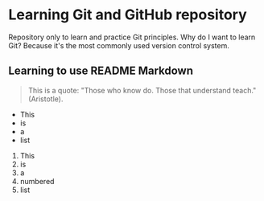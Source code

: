 # Learning Git and GitHub repository

Repository only to learn and practice Git principles.
Why do I want to learn Git? Because it's the most commonly used 
version control system.

## Learning to use README Markdown

> This is a quote:
> "Those who know do.
> Those that understand teach."
> (Aristotle).

- This
- is
- a
- list

1. This
2. is
3. a
4. numbered
5. list